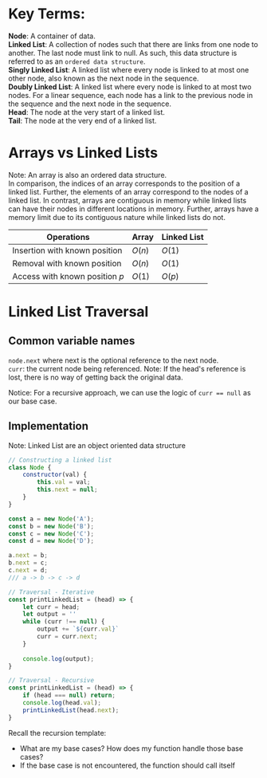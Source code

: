 # Key Terms:
__Node__:
  A container of data.  
__Linked List__:
  A collection of nodes such that there are links from one node to another. The last node must link to null. As such, this data structure is referred to as an `ordered data structure`.  
__Singly Linked List__: A linked list where every node is linked to at most one other node, also known as the next node in the sequence.  
__Doubly Linked List__: A linked list where every node is linked to at most two nodes. For a linear sequence, each node has a link to the previous node in the sequence and the next node in the sequence.  
__Head__:
  The node at the very start of a linked list.  
__Tail__:
  The node at the very end of a linked list.  

# Arrays vs Linked Lists
Note: An array is also an ordered data structure.  
In comparison, the indices of an array corresponds to the position of a linked list. Further, the elements of an array correspond to the nodes of a linked list.
In contrast, arrays are contiguous in memory while linked lists can have their nodes in different locations in memory. Further, arrays have a memory limit due to its contiguous nature while linked lists do not.

| Operations | Array | Linked List |
| - | - | - |
| Insertion with known position | $O(n)$ | $O(1)$ |
| Removal with known position | $O(n)$ | $O(1)$ |
| Access with known position $p$ | $O(1)$ | $O(p)$  |



# Linked List Traversal
## Common variable names
`node.next` where next is the optional reference to the next node.  
`curr`: the current node being referenced. Note: If the head's reference is lost, there is no way of getting back the original data.  

Notice: For a recursive approach, we can use the logic of `curr == null` as our base case.

## Implementation
Note: Linked List are an object oriented data structure
```javascript
// Constructing a linked list
class Node {
    constructor(val) {
        this.val = val;
        this.next = null;
    }
}

const a = new Node('A');
const b = new Node('B');
const c = new Node('C');
const d = new Node('D');

a.next = b;
b.next = c;
c.next = d;
/// a -> b -> c -> d
```

```javascript
// Traversal - Iterative
const printLinkedList = (head) => {
    let curr = head;
    let output = ''
    while (curr !== null) {
        output += `${curr.val}`
        curr = curr.next;
    }
    
    console.log(output);
}
```

```javascript
// Traversal - Recursive
const printLinkedList = (head) => {
    if (head === null) return;
    console.log(head.val);
    printLinkedList(head.next);
} 
```

Recall the recursion template:
- What are my base cases? How does my function handle those base cases?
- If the base case is not encountered, the function should call itself
